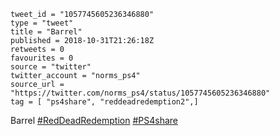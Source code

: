 ```
tweet_id = "1057745605236346880"
type = "tweet"
title = "Barrel"
published = 2018-10-31T21:26:18Z
retweets = 0
favourites = 0
source = "twitter"
twitter_account = "norms_ps4"
source_url = "https://twitter.com/norms_ps4/status/1057745605236346880"
tag = [ "ps4share", "reddeadredemption2",]
```

Barrel [#RedDeadRedemption](/tags/reddeadredemption/) [#PS4share](/tags/ps4share/)

<p class='image'><img src='http://mnf.m17s.net/2018/10/31/Dq3eBYAXgAUXnGA.jpg' alt=''></p>

